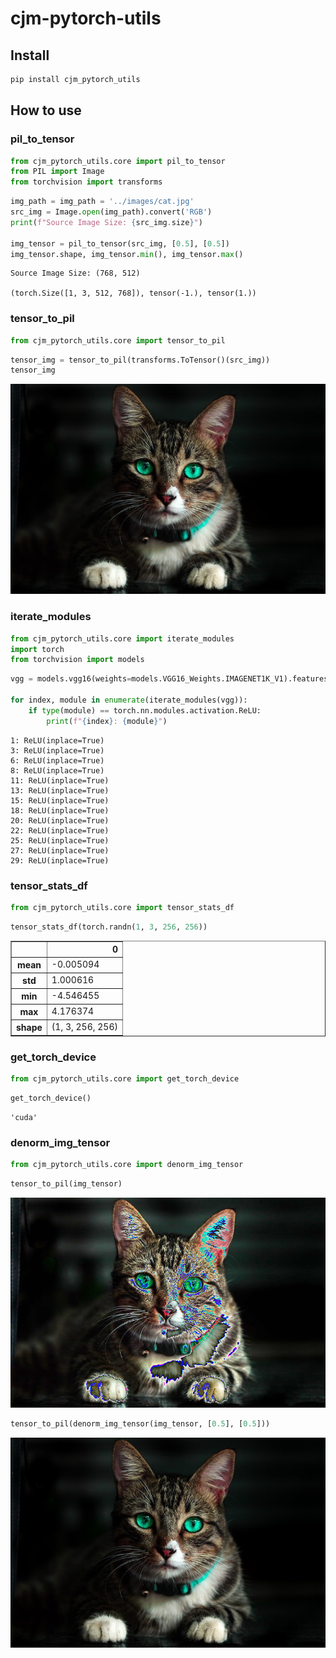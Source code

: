 cjm-pytorch-utils
================

<!-- WARNING: THIS FILE WAS AUTOGENERATED! DO NOT EDIT! -->

## Install

``` sh
pip install cjm_pytorch_utils
```

## How to use

### pil_to_tensor

``` python
from cjm_pytorch_utils.core import pil_to_tensor
from PIL import Image
from torchvision import transforms
```

``` python
img_path = img_path = '../images/cat.jpg'
src_img = Image.open(img_path).convert('RGB')
print(f"Source Image Size: {src_img.size}")

img_tensor = pil_to_tensor(src_img, [0.5], [0.5])
img_tensor.shape, img_tensor.min(), img_tensor.max()
```

    Source Image Size: (768, 512)

    (torch.Size([1, 3, 512, 768]), tensor(-1.), tensor(1.))

### tensor_to_pil

``` python
from cjm_pytorch_utils.core import tensor_to_pil
```

``` python
tensor_img = tensor_to_pil(transforms.ToTensor()(src_img))
tensor_img
```

![](index_files/figure-commonmark/cell-5-output-1.png)

### iterate_modules

``` python
from cjm_pytorch_utils.core import iterate_modules
import torch
from torchvision import models
```

``` python
vgg = models.vgg16(weights=models.VGG16_Weights.IMAGENET1K_V1).features

for index, module in enumerate(iterate_modules(vgg)):
    if type(module) == torch.nn.modules.activation.ReLU:
        print(f"{index}: {module}")
```

    1: ReLU(inplace=True)
    3: ReLU(inplace=True)
    6: ReLU(inplace=True)
    8: ReLU(inplace=True)
    11: ReLU(inplace=True)
    13: ReLU(inplace=True)
    15: ReLU(inplace=True)
    18: ReLU(inplace=True)
    20: ReLU(inplace=True)
    22: ReLU(inplace=True)
    25: ReLU(inplace=True)
    27: ReLU(inplace=True)
    29: ReLU(inplace=True)

### tensor_stats_df

``` python
from cjm_pytorch_utils.core import tensor_stats_df
```

``` python
tensor_stats_df(torch.randn(1, 3, 256, 256))
```

<div>
<style scoped>
    .dataframe tbody tr th:only-of-type {
        vertical-align: middle;
    }

    .dataframe tbody tr th {
        vertical-align: top;
    }

    .dataframe thead th {
        text-align: right;
    }
</style>
<table border="1" class="dataframe">
  <thead>
    <tr style="text-align: right;">
      <th></th>
      <th>0</th>
    </tr>
  </thead>
  <tbody>
    <tr>
      <th>mean</th>
      <td>-0.005094</td>
    </tr>
    <tr>
      <th>std</th>
      <td>1.000616</td>
    </tr>
    <tr>
      <th>min</th>
      <td>-4.546455</td>
    </tr>
    <tr>
      <th>max</th>
      <td>4.176374</td>
    </tr>
    <tr>
      <th>shape</th>
      <td>(1, 3, 256, 256)</td>
    </tr>
  </tbody>
</table>
</div>

### get_torch_device

``` python
from cjm_pytorch_utils.core import get_torch_device
```

``` python
get_torch_device()
```

    'cuda'

### denorm_img_tensor

``` python
from cjm_pytorch_utils.core import denorm_img_tensor
```

``` python
tensor_to_pil(img_tensor)
```

![](index_files/figure-commonmark/cell-17-output-1.png)

``` python
tensor_to_pil(denorm_img_tensor(img_tensor, [0.5], [0.5]))
```

![](index_files/figure-commonmark/cell-18-output-1.png)
